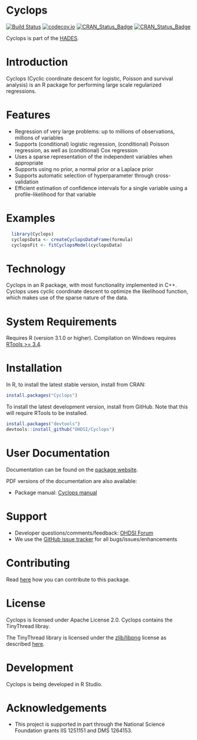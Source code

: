 Cyclops
=======

[![Build Status](https://github.com/ohdsi/Cyclops/actions/workflows/R_CMD_check_Hades.yaml/badge.svg)](https://github.com/OHDSI/Cyclops/actions?query=workflow%3AR-CMD-check)
[![codecov.io](https://codecov.io/github/OHDSI/Cyclops/coverage.svg?branch=main)](https://app.codecov.io/github/OHDSI/Cyclops?branch=main)
[![CRAN_Status_Badge](https://www.r-pkg.org/badges/version/Cyclops)](https://CRAN.R-project.org/package=Cyclops)
[![CRAN_Status_Badge](https://cranlogs.r-pkg.org/badges/Cyclops)](https://cran.r-project.org/package=Cyclops)

Cyclops is part of the [HADES](https://ohdsi.github.io/Hades/).


Introduction
============

Cyclops (Cyclic coordinate descent for logistic, Poisson and survival analysis) is an R package for performing large scale regularized regressions.

Features
========
 - Regression of very large problems: up to millions of observations, millions of variables
 - Supports (conditional) logistic regression, (conditional) Poisson regression, as well as (conditional) Cox regression
 - Uses a sparse representation of the independent variables when appropriate
 - Supports using no prior, a normal prior or a Laplace prior
 - Supports automatic selection of hyperparameter through cross-validation
 - Efficient estimation of confidence intervals for a single variable using a profile-likelihood for that variable

Examples
========

```r
  library(Cyclops)
  cyclopsData <- createCyclopsDataFrame(formula)
  cyclopsFit <- fitCyclopsModel(cyclopsData)
```

Technology
============
Cyclops in an R package, with most functionality implemented in C++. Cyclops uses cyclic coordinate descent to optimize the likelihood function, which makes use of the sparse nature of the data.

System Requirements
===================
Requires R (version 3.1.0 or higher). Compilation on Windows requires [RTools >= 3.4]( https://CRAN.R-project.org/bin/windows/Rtools/).

Installation
============
In R, to install the latest stable version, install from CRAN:

```r
install.packages("Cyclops")
```

To install the latest development version, install from GitHub. Note that this will require RTools to be installed.

```r
install.packages("devtools")
devtools::install_github("OHDSI/Cyclops")
```


User Documentation
==================
Documentation can be found on the [package website](https://ohdsi.github.io/Cyclops/).

PDF versions of the documentation are also available:
* Package manual: [Cyclops manual](https://raw.githubusercontent.com/OHDSI/Cyclops/main/extras/Cyclops.pdf)

Support
=======
* Developer questions/comments/feedback: <a href="http://forums.ohdsi.org/c/developers">OHDSI Forum</a>
* We use the <a href="https://github.com/OHDSI/Cyclops/issues">GitHub issue tracker</a> for all bugs/issues/enhancements

Contributing
============
Read [here](https://ohdsi.github.io/Hades/contribute.html) how you can contribute to this package.

License
=======
Cyclops is licensed under Apache License 2.0.   Cyclops contains the TinyThread libray.

The TinyThread library is licensed under the [zlib/libpng](https://opensource.org/license/zlib) license as described [here](https://tinythreadpp.bitsnbites.eu/).

Development
===========
Cyclops is being developed in R Studio.

Acknowledgements
================
- This project is supported in part through the National Science Foundation grants IIS 1251151 and DMS 1264153.
